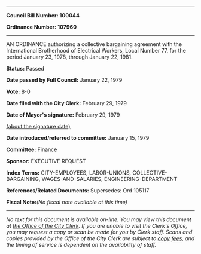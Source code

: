 

********

**Council Bill Number: 100044**
   
**Ordinance Number: 107960**
********

 AN ORDINANCE authorizing a collective bargaining agreement with the International Brotherhood of Electrical Workers, Local Number 77, for the period January 23, 1978, through January 22, 1981.

**Status:** Passed
   
**Date passed by Full Council:** January 22, 1979
   
**Vote:** 8-0
   
**Date filed with the City Clerk:** February 29, 1979
   
**Date of Mayor's signature:** February 29, 1979
   
[(about the signature date)](/~public/approvaldate.htm)
   
   
   
**Date introduced/referred to committee:** January 15, 1979
   
**Committee:** Finance
   
**Sponsor:** EXECUTIVE REQUEST
   
   
**Index Terms:** CITY-EMPLOYEES, LABOR-UNIONS, COLLECTIVE-BARGAINING, WAGES-AND-SALARIES, ENGINEERING-DEPARTMENT

**References/Related Documents:** Supersedes: Ord 105117

**Fiscal Note:**_(No fiscal note available at this time)_
********

_No text for this document is available on-line. You may view this document at [the Office of the City Clerk](http://www.seattle.gov/leg/clerk/contactUs.htm). If you are unable to visit the Clerk's Office, you may request a copy or scan be made for you by Clerk staff. Scans and copies provided by the Office of the City Clerk are subject to [copy fees](http://clerk.seattle.gov/~public/clerkfees.htm), and the timing of service is dependent on the availability of staff._

